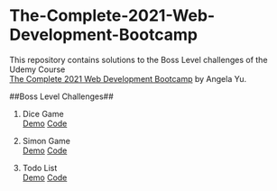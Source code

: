 # The-Complete-2021-Web-Development-Bootcamp
This repository contains solutions to the Boss Level challenges of the Udemy Course <br> [The Complete 2021 Web Development Bootcamp](https://www.udemy.com/course/the-complete-web-development-bootcamp/) by Angela Yu.

##Boss Level Challenges##

1. Dice Game <br>
  [Demo](https://dicegame101.netlify.app/) [Code](https://github.com/MananOO12/The-Complete-2021-Web-Development-Bootcamp/tree/Dicegame)

2. Simon Game <br>
   [Demo](https://simongame102.netlify.app/) [Code](https://github.com/MananOO12/The-Complete-2021-Web-Development-Bootcamp/tree/Simongame)

3. Todo List <br>
   [Demo](https://simongame102.netlify.app/) [Code](https://github.com/MananOO12/The-Complete-2021-Web-Development-Bootcamp/tree/todolist)
